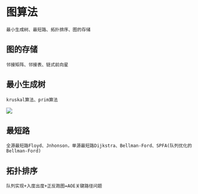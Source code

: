 # 图算法
    最小生成树、最短路、拓扑排序、图的存储
## 图的存储
    邻接矩阵、邻接表、链式前向星
## 最小生成树
    kruskal算法、prim算法
![](https://cdn.luogu.com.cn/upload/image_hosting/8jz47n7c.png)
## 最短路  
    全源最短路Floyd、Jnhonson，单源最短路Dijkstra、Bellman-Ford、SPFA(队列优化的Bellman-Ford)
## 拓扑排序
    队列实现+入度出度+正反跑图=AOE关键路径问题

